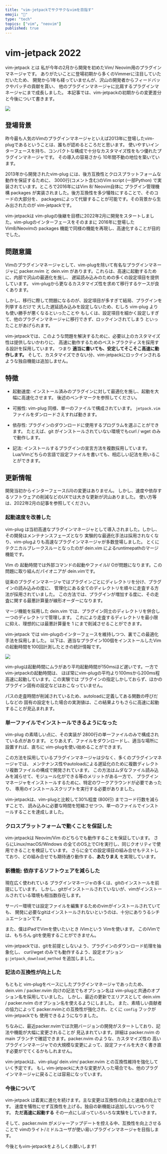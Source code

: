 ```yaml
---
title: "vim-jetpackでサクサクなvimを目指す"
emoji: "🚀"
type: "tech"
topics: ["vim", "neovim"]
published: true
---
```


# vim-jetpack 2022

vim-jetpack とは 私が今年の2月から開発を初めたVim/ Neovim用のプラグインマネージャです。
ありがたいことに登場初期から多くのVimmerに注目していただいたため、
開発から1年も経っていませんが、沢山の開発者からフィードバックやパッチの貢献を貰い、
他のプラグインマネージャに比肩するプラグインマネージャにまで成長しました。
本記事では、vim-jetpackの初期からの変更差分と今後について書きます。

![](/images/star_history_jetpack_2022.png)

## 登場背景

昨今最も人気のVimのプラグインマネージャといえば2013年に登場したvim-plugであるということは、誰もが認めるところだと思います。
使いやすいインターフェースを持ち、コンパクトな構成で十分なカスタマイズ性をもつ優れたプラグインマネージャです。
その導入の容易さから 10年間不動の地位を築いています。

2013年から開発されたvim-plug には、後方互換性とクロスプラットフォームな動作を保証するために、
3000行(コメント含む)のVim script (一部Python) で実装されています。ところで2016年にはVim 8/ Neovim自体に
プラグイン管理機構 packages が実装されました。後方互換性を多少犠牲にすることで、そのコードの大部分を、
packagesによって代替することが可能です。その背景から生み出されたのが vim-jetpackです。

vim-jetpackは vim-plugの後継を目標に2022年2月に開発をスタートしました。vim-plugのインターフェースをそのままに
2016年に登場した Vim8/Neovimの packages 機能で同様の機能を再現し、高速化することが目的でした。


## 問題意識

Vimのプラグインマネージャとして、vim-plugを除いて有名なプラグインマネージャに
packer.nvim と dein.vim があります。これらは、高速に起動するために、内部で沢山の最適化を施し、
遅延読み込みのための多くの設定項目を提供しています。
vim-plugから更なるカスタマイズ性を求めて移行するケースが良くあります。

しかし、移行に際して問題になるのが、設定項目が多すぎて結局、プラグインを列挙するだけで
大した遅延読み込みを設定しないため、むしろ vim-plug よりも使い勝手が悪くなるといったことや
もしくは、設定項目を細かく設定しすぎて、他のプラグインマネージャに移行できず、ロックインされてしまう
といったことがあげられます。

vim-jetpackでは、このような問題を解決するために、必要以上のカスタマイズ性は提供しないかわりに、
高速に動作するためのベストプラクティスを採用する設計を採用しています。
つまり **適当に書いても、安定してそこそこ高速に動作します。**
そして、カスタマイズできない分、vim-jetpackにロックインされるような独自機能は追加しません。

## 特徴

- 起動速度: インストール済みのプラグインに対して最適化を施し、起動を大幅に高速化させます。
    後述のベンチマークを参照してください。

- 可搬性: vim-plug 同様、単一のファイルで構成されています。
  `jetpack.vim` ファイルをダンロードさえすれば動きます。

- 依存性: プラグインのダウンロードに使用するプログラムを選ぶことができます。
  たとえば、git がインストールされていない環境でもcurl / wget のみで動作します。

- 記法: インストールするプラグインの宣言方法を複数採用しています。
  Lua/Vimどちらの言語で設定ファイルを書いても、相応しい記法を用いることができます。

## 更新情報

開発当初からインターフェース(UI)の変更はありません。
しかし、速度や依存するソフトウェアの削減などのUXでは大きな更新が沢山ありました。
使い方等は、2022年2月の記事を参照してください。

### 起動速度を改善した

vim-plug は当初高速なプラグインマネージャとして導入されました。しかし、その開発はメンテナンスフェーズとなり
実験的な最適化手法は採用されなくなり、vim-plugよりも高速なプラグインマネージャが多数登場しました。
とくにテクニカルブレークスルーとなったのが dein.vim によるruntimepathのマージ機能です。

Vim の 起動時間では外部コマンドの起動やファイルI/ Oが問題になります。この問題に取り組んだパイオニアが dein.vimです。

従来のプラグインマネージャではプラグインごとにディレクトリを分け、プラグインの読み込みの度に、
管理化にある全てのディレクトリを順々に走査する方法が採用されていました。
この方法では、プラグインが増加する度に、その走査に関する最悪計算量が線形オーダーになります。

マージ機能を採用した dein.vim では、プラグイン同士のディレクトリを併合し一つのディレクトリで管理します。
これにより走査するディレクトリを最小限に抑え、理想的には最悪計算量を 1 にまで削減させることができます。

vim-jetpack では vim-plugのインターフェースを維持しつつ、裏でこの最適化手法を採用しました。
以下は、適当なプラグイン100個をインストールしたVimの起動時間を100回計測したときの統計情報です。

![](/images/jetpack_benchmark_2022.png)

vim-plugは起動時間にムラがあり平均起動時間が150msほど遅いです。一方で vim-jetpackの起動時間は、
ほぼ常にvim-plugの平均より100msから200ms程高速に起動しています。この実験では
プラグインの指定しかしておらず、ほかのプラグイン固有の設定などはおこなっていません。

パスの走査時間が削減されているため、autoloadに定義してある関数の呼びだしなどの
固有の設定をした場合の実測値は、この結果よりもさらに高速に起動することが見込まれます。


### 単一ファイルでインストールできるようになった

vim-plug の素晴しい点に、その実装が 2800行の単一ファイルのみで構成されている点があります。
とりあえず、ファイルをダウンロードし、適当な場所に設置すれば、直ちに vim-plugを使い始めることができます。

この方法を採用しているプラグインマネージャは少なく、多くのプラグインマネージャでは、
メンテナンス性やautoloadによる遅延化のために複数ディレクトリ複数ファイルの構成で開発されています。
この方法はムダなファイル読み込みを減らせて、モジュール化ができる等のメリットがある一方で、
プラグインマネージャをインストールするために、特定のワークアラウンドが必要であったり、
専用のインストールスクリプトを実行する必要がありました。

vim-jetpackは、vim-plugと比較して30%程度 (800行) までコード行数を減らすことで、
読み込みに必要な時間を短縮させつつ、単一のファイルでインストールすることを達成しました。

### クロスプラットフォームで動くことを保証した

vim-jetpackは Neovim/Vim のどちらでも動作することを保証しています。
さらにLinux/macOS/Windows の全てのOS上でCIを実行し、同じクオリティで使用できることを検証しています。
さらに全ての設定項目の組み合せもテストしており、どの組み合せでも期待通り動作する、**あたりまえ** を実現しています。

### 新機能: 依存するソフトウェアを減らした

現在広く使われている プラグインマネージャの多くは、gitのインストールを前提にしています。
しかし、gitがインストールされていないが、vimがインストールされている環境も相当数存在します。

サーバー環境では設定ファイルを編集するためのvimがインストールされていても、
開発に必要なgitはインストールされないというのは、十分にありうるシチュエーションです。

また、僕はiPadでVimを使いたいとき iVimという Vimを使います。
このiVimでは、もちろん gitを使用することができません。

vim-jetpackでは、gitを前提としないよう、プラグインのダウンロード処理を抽象化し、
curl/wget のみでも動作するよう、設定オプション `g:jetpack_download_method` を追加しました。

### 記法の互換性が向上した

もともと vim-plugをベースにしたプラグインマネージャであったため、
dein.vim / packer.nvim 向けの記法でもオプション名は vim-plugと共通のオプション名を採用していました。
しかし、最近の更新でエリアスとして dein.vim / packer.nvim のオプション名を使えるようにしました。
また、素晴しい貢献者の協力によって packer.nvimとの互換性が強化され、とくに `config` フックが vim-jetpackでも
使用できるようになりました。

ちなみに、最近packer.nvimでは次期バージョンの開発がスタートしており、記法や機能が大幅に変更されることが
見込まれています。詳細は packer.nvim の main ブランチで確認できます。packer.nvim のような、カスタマイズ性の
高いプラグインマネージャでの大規模な変更によって、設定ファイルを大きく書き直す必要がでてくるかもしれません。

vim-jetpackは、vim-plug/ dein.vim/ packer.nvim との互換性維持を強化していく予定です。
もし vim-jetpackに大きな変更が入った場合でも、他のプラグインマネージャに戻ることは容易になっています。

### 今後について

vim-jetpack は着実に進化を続けます。主な変更は互換性の向上と速度の向上です。
速度を犠牲にせず互換性を上げる。独自の新機能は追加しないつもりです。
**ただ高速に起動する** その一点にしぼっていろいろな実験をしていきます。

そして、packer.nvim がメジャーアップデートを控える中、互換性を向上させることで
vimのライト/ミドルユーザが使い易いプラグインマネージャを目指します。

今後ともvim-jetpackをよろしくお願いします!

